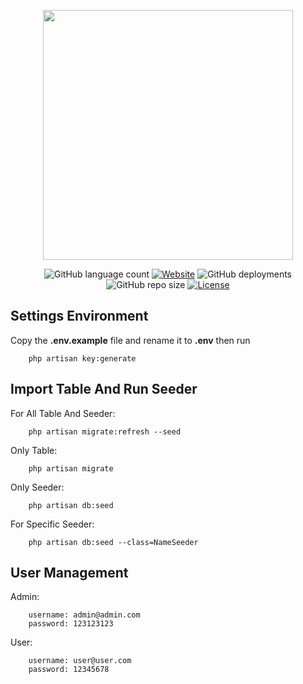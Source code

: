 <p align="center"><img src="https://raw.githubusercontent.com/laravel/art/master/logo-lockup/5%20SVG/2%20CMYK/1%20Full%20Color/laravel-logolockup-cmyk-red.svg" width="400"></p>

<p align="center">
<img alt="GitHub language count" src="https://img.shields.io/static/v1?label=version&message=8.5.0">
<a href="https://dryaslibrary.herokuapp.com/"><img alt="Website" src="https://img.shields.io/website?url=https://dryaslibrary.herokuapp.com/"></a>
<img alt="GitHub deployments" src="https://img.shields.io/github/deployments/rdp77/dryas-library/dryaslibrary">
<img alt="GitHub repo size" src="https://img.shields.io/github/repo-size/rdp77/dryas-library">
<a href="https://github.com/rdp77/dryas-library/blob/master/LICENSE"><img src="https://poser.pugx.org/laravel/framework/license.svg" alt="License"></a>
</p>

## Settings Environment

Copy the <b>.env.example</b> file and rename it to <b>.env</b> then run
```
    php artisan key:generate
```

## Import Table And Run Seeder

For All Table And Seeder: 
```
    php artisan migrate:refresh --seed
```

Only Table: 
```
    php artisan migrate
```

Only Seeder: 
```
    php artisan db:seed
```

For Specific Seeder: 
```
    php artisan db:seed --class=NameSeeder
```

## User Management

Admin: 
```
    username: admin@admin.com
    password: 123123123
```

User: 
```
    username: user@user.com
    password: 12345678
```